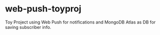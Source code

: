 # web-push-toyproj
Toy Project using Web Push for notifications and MongoDB Atlas as DB for saving subscriber info.
